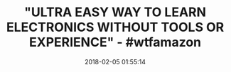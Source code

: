 ---
title: '"ULTRA EASY WAY TO LEARN ELECTRONICS WITHOUT TOOLS OR EXPERIENCE" - #wtfamazon'
name: >-
  Make: Easy Electronics Kit Bundle - Includes Paperback HandBook by Charles
  Platt and Electronic Components Pack by ProTechTrader
date: '2018-02-05 01:55:14'
buy_now: >-
  https://www.amazon.com/Make-Electronics-Electronic-Components-ProTechTrader/dp/B077CGSV69?psc=1&SubscriptionId=AKIAIA5RBQIWQVTCUEUQ&tag=coldcutdeals-20&linkCode=xm2&camp=2025&creative=165953&creativeASIN=B077CGSV69
description_markdown: >+
  Make: Easy Electronics Kit Bundle - Includes Paperback HandBook by Charles
  Platt and Electronic Components Pack by ProTechTrader

    - Easy Electronics is the the prequel to Make: Electronics by Charles Platt which was written with the complete beginner in mind to be used with this electronics component pack.

    - Electronic Components needed for experiments in Make: Easy Electronics Handbook by Charles Platt conveniently packaged in a custom made fake matchbox which is used an electronics project enclosure in an experiment.

    - Components are individually sorted in reusable envelopes printed with identification details including name, electrical schematic diagram symbols, and experiment number references to allow you to quickly find the part you need.

    - Designed for the complete beginner in mind the component pack has all of the parts you will need including a mini solder-less breadboard, small incandescent light bulbs, custom jumper wires, large slider switch, 7555 timer circuit, low-current LEDs, low-voltage piezoelectric transducer, a phototransistor, and more!

    - Also includes all of the exact 1/4w carbon film resistors, ceramic and electrolytic capacitors, transistors, alligator clip test laeads, battery holders, and batteries you need for the experiments in Easy Electronics.

tweet_id_str: '960330944392593409'
price: ''
you_save: ''
asin: B077CGSV69
image: 'https://images-na.ssl-images-amazon.com/images/I/51y2VgmoTQL.jpg'

---